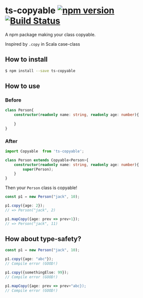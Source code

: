 # ts-copyable [![npm version](https://badge.fury.io/js/ts-copyable.svg)](https://badge.fury.io/js/ts-copyable) [![Build Status](https://travis-ci.org/nwtgck/ts-copyable-npm.svg?branch=master)](https://travis-ci.org/nwtgck/ts-copyable-npm)

A npm package making your class copyable.

Inspired by `.copy` in Scala case-class


## How to install

```sh
$ npm install --save ts-copyable
```

## How to use

### Before

```ts
class Person{
    constructor(readonly name: string, readonly age: number){
    
    }
}
```


### After


```ts
import Copyable  from 'ts-copyable';
```

```ts
class Person extends Copyable<Person>{
    constructor(readonly name: string, readonly age: number){
        super(Person);
    }
}
```

Then your `Person` class is copyable!


```ts
const p1 = new Person("jack", 10);

p1.copy({age: 2});
// => Person("jack", 2)

p1.mapCopy({age: prev => prev+1});
// => Person("jack", 11) 
```

## How about type-safety?

```ts
const p1 = new Person("jack", 10);

p1.copy({age: "abc"});
// Compile error (GOOD!)

p1.copy({somethingElse: 99});
// Compile error (GOOD!)

p1.mapCopy({age: prev => prev+"abc});
// Compile error (GOOD!)

```